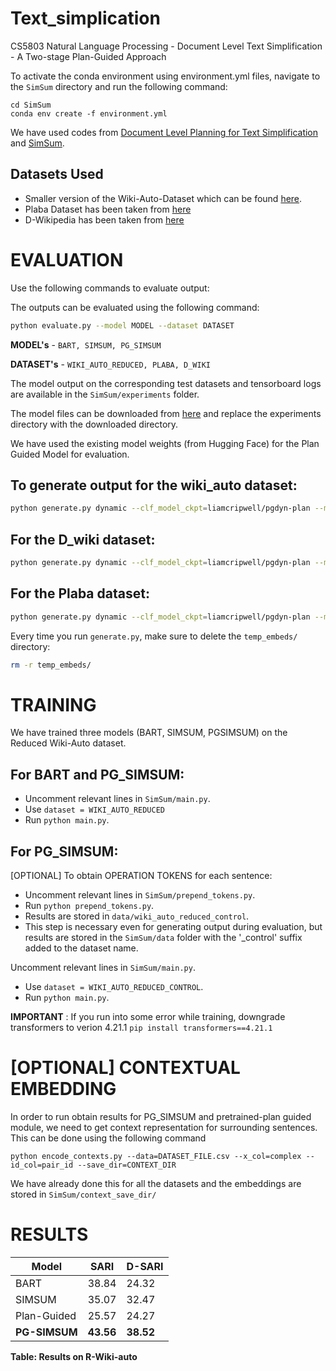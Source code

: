 # Text_simplication

CS5803 Natural Language Processing - Document Level Text Simplification - A Two-stage Plan-Guided Approach

To activate the conda environment using environment.yml files, navigate to the `SimSum` directory and run the following command:

```
cd SimSum
conda env create -f environment.yml
```

We have used codes from [Document Level Planning for Text Simplification](https://github.com/liamcripwell/plan_simp) and [SimSum](https://github.com/epfml/easy-summary/tree/main).

## Datasets Used
- Smaller version of the Wiki-Auto-Dataset which can be found [here](SimSum/data/wiki_auto_reduced).
- Plaba Dataset has been taken from [here](https://osf.io/rnpmf/)
- D-Wikipedia has been taken from [here](https://github.com/epfml/easy-summary/tree/main/SimSum/data/D_wiki)

# EVALUATION

Use the following commands to evaluate output:

The outputs can be evaluated using the following command:

```bash
python evaluate.py --model MODEL --dataset DATASET
```

**MODEL's** - `BART, SIMSUM, PG_SIMSUM`

**DATASET's** - `WIKI_AUTO_REDUCED, PLABA, D_WIKI`

The model output on the corresponding test datasets and tensorboard logs are available in the `SimSum/experiments` folder.

The model files can be downloaded from [here](https://iith-my.sharepoint.com/:f:/g/personal/ee20btech11006_iith_ac_in/Eh3hX8Mtf2BClrZ0x8dj_NYBY_aKpwEcOJuFPMul5XDP9Q?e=8CtgcT) and replace the experiments directory with the downloaded directory.

We have used the existing model weights (from Hugging Face) for the Plan Guided Model for evaluation.

## To generate output for the wiki_auto dataset:

```bash
python generate.py dynamic --clf_model_ckpt=liamcripwell/pgdyn-plan --model_ckpt=liamcripwell/pgdyn-simp --test_file=data_pg/wiki_auto/wikiauto_sents_test_reduced.csv --doc_id_col=pair_id --context_doc_id=pair_id --context_dir=context_save_dir/wiki_auto/test --out_file=data_pg/wiki_auto/wiki_auto_reduced_output.csv
```

## For the D_wiki dataset:

```bash
python generate.py dynamic --clf_model_ckpt=liamcripwell/pgdyn-plan --model_ckpt=liamcripwell/pgdyn-simp --test_file=data_pg/D_wiki/DWiki_sents_test.csv --doc_id_col=pair_id --context_doc_id=pair_id --context_dir=context_save_dir/D_wiki/test --out_file=data_pg/D_wiki/D_wiki_output.csv
```

## For the Plaba dataset:

```bash
python generate.py dynamic --clf_model_ckpt=liamcripwell/pgdyn-plan --model_ckpt=liamcripwell/pgdyn-simp --test_file=data_pg/plaba/plaba_sents_test.csv --doc_id_col=pair_id --context_doc_id=pair_id --context_dir=context_save_dir/plaba/test --out_file=data_pg/plaba/plaba_output.csv 
```

Every time you run `generate.py`, make sure to delete the `temp_embeds/` directory:

```bash
rm -r temp_embeds/
```

# TRAINING

We have trained three models (BART, SIMSUM, PGSIMSUM) on the Reduced Wiki-Auto dataset.

## For BART and PG_SIMSUM:

- Uncomment relevant lines in `SimSum/main.py`.
- Use `dataset = WIKI_AUTO_REDUCED`
- Run `python main.py`.

## For PG_SIMSUM:

[OPTIONAL] To obtain OPERATION TOKENS for each sentence:
- Uncomment relevant lines in `SimSum/prepend_tokens.py`.
- Run `python prepend_tokens.py`.
- Results are stored in `data/wiki_auto_reduced_control`.
- This step is necessary even for generating output during evaluation, but results are stored in the ```SimSum/data``` folder with the '_control' suffix added to the dataset name.

Uncomment relevant lines in `SimSum/main.py`.
- Use `dataset = WIKI_AUTO_REDUCED_CONTROL`.
- Run `python main.py`.

**IMPORTANT** : If you run into some error while training, downgrade transformers to verion 4.21.1 ```pip install transformers==4.21.1```
 # [OPTIONAL] CONTEXTUAL EMBEDDING

 In order to run obtain results for PG_SIMSUM and pretrained-plan guided module, we need to get context representation for surrounding sentences. This can be done using the following command

```
python encode_contexts.py --data=DATASET_FILE.csv --x_col=complex --id_col=pair_id --save_dir=CONTEXT_DIR
```

We have already done this for all the datasets and the embeddings are stored in ```SimSum/context_save_dir/``` 
 # RESULTS 
 
| Model | SARI           | D-SARI         |
|------------------------------|----------------|----------------|
| BART                         | 38.84          | 24.32          |
| SIMSUM                       | 35.07          | 32.47          |
| Plan-Guided                  | 25.57          | 24.27          |
| **PG-SIMSUM**                | **43.56**      | **38.52**      |


**Table: Results on R-Wiki-auto**
 

